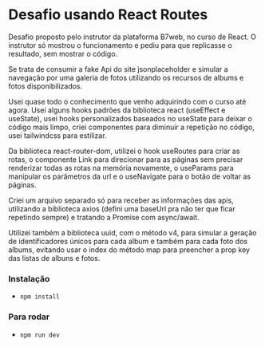 ﻿# Desafio usando React Routes

Desafio proposto pelo instrutor da plataforma B7web, no curso de React.
O instrutor só mostrou o funcionamento e pediu para que replicasse o resultado, sem mostrar o código.

Se trata de consumir a fake Api do site jsonplaceholder e simular a navegação por uma galeria de fotos utilizando os recursos de albums e fotos disponibilizados.

Usei quase todo o conhecimento que venho adquirindo com o curso até agora. Usei alguns hooks padrões da biblioteca react (useEffect e useState), usei hooks personalizados baseados no useState para deixar o código mais limpo, criei componentes para diminuir a repetição no código, usei tailwindcss para estilizar.

Da biblioteca react-router-dom, utilizei o hook useRoutes para criar as rotas, o componente Link para direcionar para as páginas sem precisar renderizar todas as rotas na memória novamente, o useParams para manipular os parâmetros da url e o useNavigate para o botão de voltar as páginas.

Criei um arquivo separado só para receber as informações das apis, utilizando a biblioteca axios (defini uma baseUrl pra não ter que ficar repetindo sempre) e tratando a Promise com async/await.

Utilizei também a biblioteca uuid, com o método v4, para simular a geração de identificadores únicos para cada album e também para cada foto dos albums, evitando usar o index do método map para preencher a prop key das listas de albuns e fotos.

### Instalação

- `npm install`

### Para rodar

- `npm run dev`
